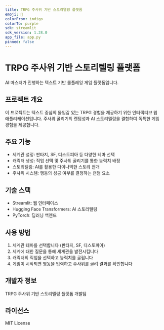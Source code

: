 ```yaml
---
title: TRPG 주사위 기반 스토리텔링 플랫폼
emoji: 🎲
colorFrom: indigo
colorTo: purple
sdk: streamlit
sdk_version: 1.28.0
app_file: app.py
pinned: false
---
```


# TRPG 주사위 기반 스토리텔링 플랫폼

AI 마스터가 진행하는 텍스트 기반 롤플레잉 게임 플랫폼입니다.

## 프로젝트 개요
이 프로젝트는 텍스트 중심의 몰입감 있는 TRPG 경험을 제공하기 위한 인터랙티브 웹 애플리케이션입니다. 주사위 굴리기의 랜덤성과 AI 스토리텔링을 결합하여 독특한 게임 경험을 제공합니다.

## 주요 기능
- 세계관 설정: 판타지, SF, 디스토피아 등 다양한 테마 선택
- 캐릭터 생성: 직업 선택 및 주사위 굴리기를 통한 능력치 배정
- 스토리텔링: AI를 활용한 다이나믹한 스토리 전개
- 주사위 시스템: 행동의 성공 여부를 결정하는 랜덤 요소

## 기술 스택
- Streamlit: 웹 인터페이스
- Hugging Face Transformers: AI 스토리텔링
- PyTorch: 딥러닝 백엔드

## 사용 방법
1. 세계관 테마를 선택합니다 (판타지, SF, 디스토피아)
2. 세계에 대한 질문을 통해 세계관을 발전시킵니다
3. 캐릭터의 직업을 선택하고 능력치를 굴립니다
4. 게임이 시작되면 행동을 입력하고 주사위를 굴려 결과를 확인합니다

## 개발자 정보
TRPG 주사위 기반 스토리텔링 플랫폼 개발팀

## 라이선스
MIT License